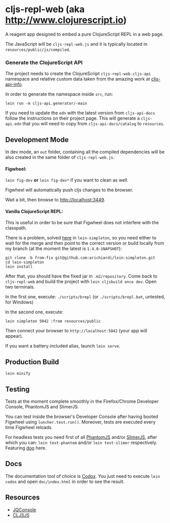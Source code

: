 # cljs-repl-web (aka http://www.clojurescript.io)

A reagent app designed to embed a pure ClojureScript REPL in a web page.

The JavaScript will be ```cljs-repl-web.js``` and it is typically located in ```resources/public/js/compiled```.


### Generate the ClojureScript API 

The project needs to create the ClojureScript `cljs-repl-web.cljs-api` namespace and relative custom data taken from the amazing work at [cljs-api-info](https://github.com/cljsinfo/cljs-api-docs).

In order to generate the namespace inside `src`,  run:

`lein run -m cljs-api.generator/-main`

If you need to update the `edn` with the latest version from `cljs-api-docs` follow the instructions on their project page. This will generate a `cljs-api.edn` that you will need to copy from `cljs-api-docs/catalog` to `resources`.


## Development Mode

In dev mode, an ```out``` folder, containing all the compiled dependencies will be also created in the same folder of ```cljs-repl-web.js```.

#### Figwheel:

```lein fig-dev```  **or** ```lein fig-dev*``` if you want to clean as well.

Figwheel will automatically push cljs changes to the browser.

Wait a bit, then browse to [http://localhost:3449](http://localhost:3449).

#### Vanilla ClojureScript REPL:

This is useful in order to be sure that Figwheel does not interfere with the classpath.

There is a problem, solved [here](https://github.com/tailrecursion/lein-simpleton/pull/7) in `lein-simpleton`, so you need either to wait for the merge and then point to the correct version or build locally from my branch (at the moment the latest is `1.4.0-SNAPSHOT`):

```
git clone -b from-fix git@github.com:arichiardi/lein-simpleton.git
cd lein-simpleton
lein install
```

After that, you should have the fixed jar in `.m2/repository`. Come back to `cljs-repl-web` and build the project with `lein cljsbuild once dev`. Open two terminals.

In the first one, execute:
`./scripts/brepl`  (or `./scripts/brepl.bat`, untested, for Windows)

In the second one, execute:
```
lein simpleton 5042 :from resources/public
```

Then connect your browser to `http://localhost:5042` (your app will appear).

If you want a battery included alias, launch `lein serve`.

## Production Build

```lein minify```

## Testing

Tests at the moment complete smoothly in the Firefox/Chrome Developer Console, PhantomJS and SlimerJS.

You can test inside the browser's Developer Console after having booted Figwheel using ```luncher.test.run()```. Moreover, tests are executed every time Figwheel reloads.

For headless tests you need first of all [PhantomJS](https://github.com/ariya/phantomjs/) and/or [SlimerJS](http://slimerjs.org/), after which you can: ```lein test-phantom``` and/or ```lein test-slimer``` respectively. Featuring [doo](https://github.com/bensu/doo) here.

## Docs

The documentation tool of choice is [Codox](https://github.com/weavejester/codox). You just need to execute `lein codox` and open `doc/index.html` in order to see the result.

## Resources

 * [JQConsole](https://github.com/replit/jq-console)
 * [CLJSJS](https://github.com/cljsjs/packages)
